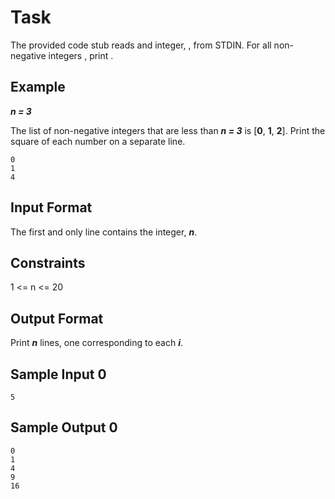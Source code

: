 # Task
The provided code stub reads and integer, , from STDIN. For all non-negative integers , print .

## Example
***n = 3***

The list of non-negative integers that are less than ***n = 3*** is [**0**, **1**, **2**]. Print the square of each number on a separate line.

```
0
1
4
```

## Input Format

The first and only line contains the integer, ***n***.

## Constraints

1 <= n <= 20

## Output Format

Print  ***n*** lines, one corresponding to each  ***i***.

## Sample Input 0

```
5
```

## Sample Output 0
```
0
1
4
9
16
```
